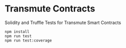 # Transmute Contracts

Solidity and Truffle Tests for Transmute Smart Contracts

```
npm install
npm run test
npm run test:coverage
```

